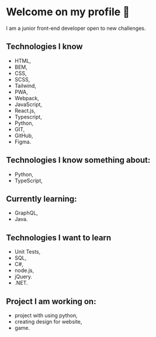 # Welcome on my profile 👋

I am a junior front-end developer open to new challenges.

## Technologies I know

- HTML,
- BEM,
- CSS,
- SCSS,
- Tailwind,
- PWA,
- Webpack,
- JavaScript,
- React.js,
- Typescript,
- Python,
- GIT,
- GitHub,
- Figma.

## Technologies I know something about:

- Python,
- TypeScript,

## Currently learning:

- GraphQL,
- Java.

## Technologies I want to learn

- Unit Tests,
- SQL,
- C#,
- node.js,
- jQuery.
- .NET.


## Project I am working on:

- project with using python,
- creating design for website,
- game.
